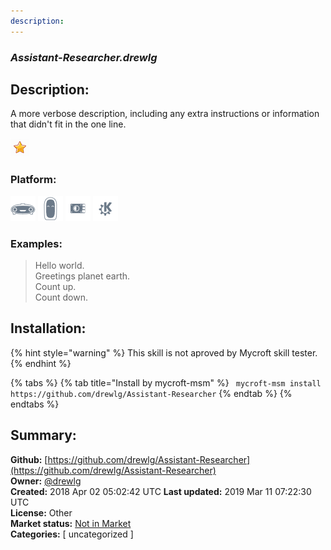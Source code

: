 ```yaml
---
description: 
---
```


### _Assistant-Researcher.drewlg_  
## Description:  
A more verbose description, including any extra instructions or
information that didn't fit in the one line.  
  
![](../.gitbook/assets/star.png)  
  
### Platform:  
 ![Mark I](../.gitbook/assets/mark-1-icon.png)  ![Mark II](../.gitbook/assets/mark-2-icon.png)  ![Picroft](../.gitbook/assets/picroft-icon.png)  ![plasmoid](../.gitbook/assets/kde.png)   
### Examples:  
> Hello world.  
> Greetings planet earth.  
> Count up.  
> Count down.  
  
## Installation:  
{% hint style="warning" %}
This skill is not aproved by Mycroft skill tester.
{% endhint %}
    
{% tabs %}
{% tab title="Install by mycroft-msm" %}
``` mycroft-msm install https://github.com/drewlg/Assistant-Researcher```
{% endtab %}
  {% endtabs %}
    
## Summary:  
**Github:** [https://github.com/drewlg/Assistant-Researcher](https://github.com/drewlg/Assistant-Researcher)  
**Owner:** [@drewlg](https://github.com/drewlg)  
**Created:** 2018 Apr 02 05:02:42 UTC  **Last updated:** 2019 Mar 11 07:22:30 UTC  
**License:** Other  
**Market status:** [Not in Market](https://market.mycroft.ai/skill/)  
**Categories:** [ uncategorized ]   
